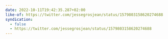 ```yaml
---
date: 2022-10-11T19:42:35.287+02:00
like-of: https://twitter.com/jessegrosjean/status/1579803158620274688
syndication:
  - false
  - https://twitter.com/jessegrosjean/status/1579803158620274688
---
```

